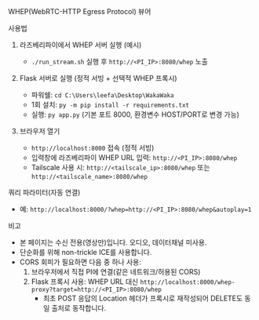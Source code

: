 WHEP(WebRTC-HTTP Egress Protocol) 뷰어

사용법
1) 라즈베리파이에서 WHEP 서버 실행 (예시)
   - `./run_stream.sh` 실행 후 `http://<PI_IP>:8080/whep` 노출

2) Flask 서버로 실행 (정적 서빙 + 선택적 WHEP 프록시)
   - 파워쉘: `cd C:\Users\leefa\Desktop\WakaWaka`
   - 1회 설치: `py -m pip install -r requirements.txt`
   - 실행: `py app.py`  (기본 포트 8000, 환경변수 HOST/PORT로 변경 가능)

3) 브라우저 열기
   - `http://localhost:8000` 접속 (정적 서빙)
   - 입력창에 라즈베리파이 WHEP URL 입력: `http://<PI_IP>:8080/whep`
   - Tailscale 사용 시: `http://<tailscale_ip>:8080/whep` 또는 `http://<tailscale_name>:8080/whep`

쿼리 파라미터(자동 연결)
   - 예: `http://localhost:8000/?whep=http://<PI_IP>:8080/whep&autoplay=1`

비고
   - 본 페이지는 수신 전용(영상만)입니다. 오디오, 데이터채널 미사용.
   - 단순화를 위해 non-trickle ICE를 사용합니다.
   - CORS 회피가 필요하면 다음 중 하나 사용:
     1) 브라우저에서 직접 PI에 연결(같은 네트워크/허용된 CORS)
     2) Flask 프록시 사용: WHEP URL 대신 `http://localhost:8000/whep-proxy?target=http://<PI_IP>:8080/whep`
        - 최초 POST 응답의 Location 헤더가 프록시로 재작성되어 DELETE도 동일 출처로 동작합니다.
